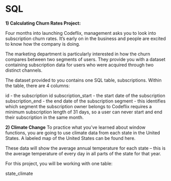# SQL

**1) **Calculating Churn Rates Project:****

Four months into launching Codeflix, management asks you to look into subscription churn rates. It’s early on in the business and people are excited to know how the company is doing.

The marketing department is particularly interested in how the churn compares between two segments of users. They provide you with a dataset containing subscription data for users who were acquired through two distinct channels.

The dataset provided to you contains one SQL table, subscriptions. Within the table, there are 4 columns:

id - the subscription id
subscription_start - the start date of the subscription
subscription_end - the end date of the subscription
segment - this identifies which segment the subscription owner belongs to
Codeflix requires a minimum subscription length of 31 days, so a user can never start and end their subscription in the same month.


**2) **Climate Change****
To practice what you’ve learned about window functions, you are going to use climate data from each state in the United States. A labeled map of the United States can be found here.

These data will show the average annual temperature for each state – this is the average temperature of every day in all parts of the state for that year.

For this project, you will be working with one table:

state_climate
